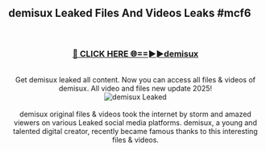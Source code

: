 ## demisux Leaked Files And Videos Leaks #mcf6
<br>
<div align="center">
<h3><a href="https://watchclip.my.id/demisux" rel="nofollow">🔴 CLICK HERE 🌐==►►demisux</a></h3>
<br>
Get demisux leaked all content. Now you can access all files & videos of demisux. All video and files new update 2025!
<br>
<a href="https://watchclip.my.id/demisux" rel="nofollow" data-target="animated-image.originalLink"><img src="https://i.ibb.co.com/WyWwxjT/player-gif2.gif" alt="demisux Leaked" style="max-width: 100%; display: inline-block;" data-target="animated-image.originalImage"></a>
<br><br>
demisux original files & videos took the internet by storm and amazed viewers on various Leaked social media platforms. demisux, a young and talented digital creator, recently became famous thanks to this interesting files & videos.
</div>
<br>
